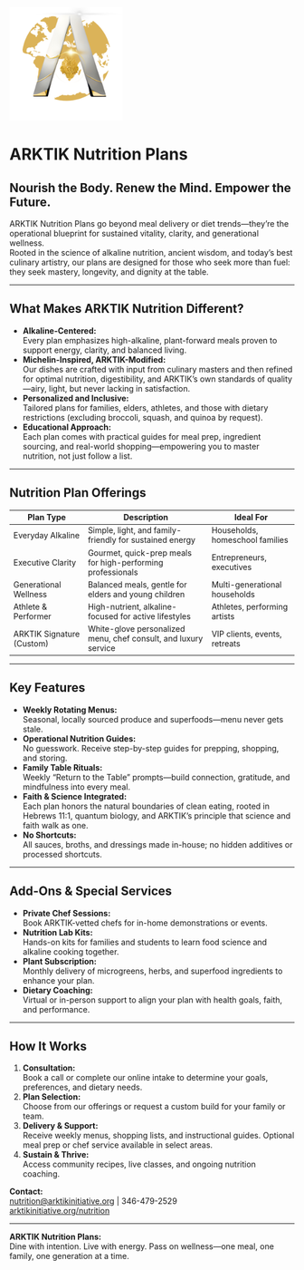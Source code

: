 <img src="../../assets/ARKTIK%20Logo.png" alt="ARKTIK Logo" width="200">

# ARKTIK Nutrition Plans

## Nourish the Body. Renew the Mind. Empower the Future.

ARKTIK Nutrition Plans go beyond meal delivery or diet trends—they’re the operational blueprint for sustained vitality, clarity, and generational wellness.  
Rooted in the science of alkaline nutrition, ancient wisdom, and today’s best culinary artistry, our plans are designed for those who seek more than fuel: they seek mastery, longevity, and dignity at the table.

---

## What Makes ARKTIK Nutrition Different?

- **Alkaline-Centered:**  
  Every plan emphasizes high-alkaline, plant-forward meals proven to support energy, clarity, and balanced living.
- **Michelin-Inspired, ARKTIK-Modified:**  
  Our dishes are crafted with input from culinary masters and then refined for optimal nutrition, digestibility, and ARKTIK’s own standards of quality—airy, light, but never lacking in satisfaction.
- **Personalized and Inclusive:**  
  Tailored plans for families, elders, athletes, and those with dietary restrictions (excluding broccoli, squash, and quinoa by request).
- **Educational Approach:**  
  Each plan comes with practical guides for meal prep, ingredient sourcing, and real-world shopping—empowering you to master nutrition, not just follow a list.

---

## Nutrition Plan Offerings

| Plan Type                      | Description                                                      | Ideal For                          |
|--------------------------------|------------------------------------------------------------------|------------------------------------|
| Everyday Alkaline              | Simple, light, and family-friendly for sustained energy          | Households, homeschool families    |
| Executive Clarity              | Gourmet, quick-prep meals for high-performing professionals      | Entrepreneurs, executives          |
| Generational Wellness          | Balanced meals, gentle for elders and young children             | Multi-generational households      |
| Athlete & Performer            | High-nutrient, alkaline-focused for active lifestyles            | Athletes, performing artists       |
| ARKTIK Signature (Custom)      | White-glove personalized menu, chef consult, and luxury service  | VIP clients, events, retreats      |

---

## Key Features

- **Weekly Rotating Menus:**  
  Seasonal, locally sourced produce and superfoods—menu never gets stale.
- **Operational Nutrition Guides:**  
  No guesswork. Receive step-by-step guides for prepping, shopping, and storing.
- **Family Table Rituals:**  
  Weekly “Return to the Table” prompts—build connection, gratitude, and mindfulness into every meal.
- **Faith & Science Integrated:**  
  Each plan honors the natural boundaries of clean eating, rooted in Hebrews 11:1, quantum biology, and ARKTIK’s principle that science and faith walk as one.
- **No Shortcuts:**  
  All sauces, broths, and dressings made in-house; no hidden additives or processed shortcuts.

---

## Add-Ons & Special Services

- **Private Chef Sessions:**  
  Book ARKTIK-vetted chefs for in-home demonstrations or events.
- **Nutrition Lab Kits:**  
  Hands-on kits for families and students to learn food science and alkaline cooking together.
- **Plant Subscription:**  
  Monthly delivery of microgreens, herbs, and superfood ingredients to enhance your plan.
- **Dietary Coaching:**  
  Virtual or in-person support to align your plan with health goals, faith, and performance.

---

## How It Works

1. **Consultation:**  
   Book a call or complete our online intake to determine your goals, preferences, and dietary needs.
2. **Plan Selection:**  
   Choose from our offerings or request a custom build for your family or team.
3. **Delivery & Support:**  
   Receive weekly menus, shopping lists, and instructional guides. Optional meal prep or chef service available in select areas.
4. **Sustain & Thrive:**  
   Access community recipes, live classes, and ongoing nutrition coaching.

**Contact:**  
nutrition@arktikinitiative.org | 346-479-2529  
[arktikinitiative.org/nutrition](https://arktikinitiative.org/nutrition)

---

**ARKTIK Nutrition Plans:**  
Dine with intention. Live with energy. Pass on wellness—one meal, one family, one generation at a time.
